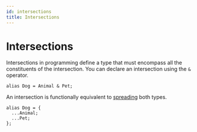 ```yaml
---
id: intersections
title: Intersections
---
```


# Intersections

Intersections in programming define a type that must encompass all the constituents of the intersection. You can declare an intersection using the `&` operator.

```typespec
alias Dog = Animal & Pet;
```

An intersection is functionally equivalent to [spreading](./models.md#spread) both types.

```typespec
alias Dog = {
  ...Animal;
  ...Pet;
};
```
